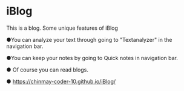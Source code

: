 # iBlog
This is a blog. Some unique features of iBlog


●You can analyze your text through going to "Textanalyzer" in the navigation bar.

●You can keep your notes by going to Quick notes in navigation bar.

● Of course you can read blogs.

● https://chinmay-coder-10.github.io/iBlog/
